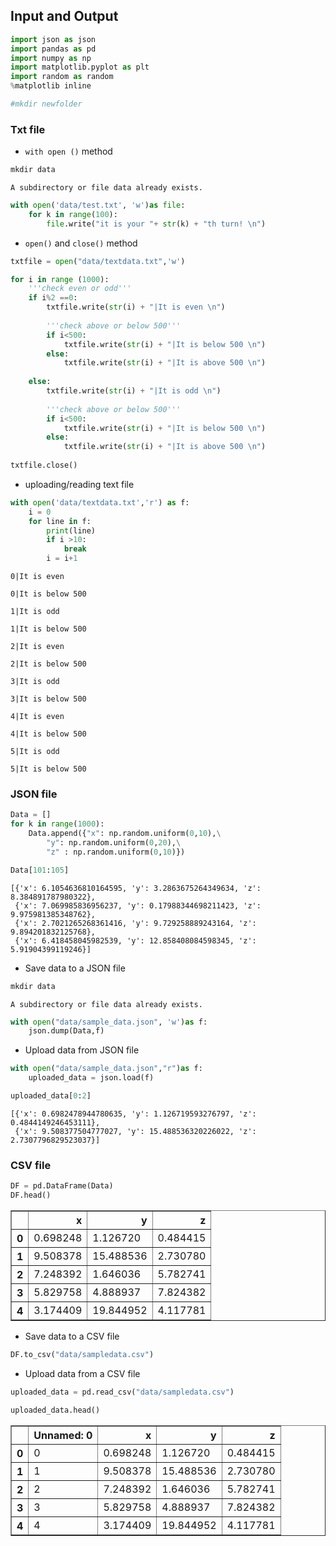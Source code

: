 ## Input and Output


```python
import json as json
import pandas as pd
import numpy as np
import matplotlib.pyplot as plt
import random as random
%matplotlib inline
```


```python
#mkdir newfolder
```

### Txt file

- ```with open ()``` method


```python
mkdir data
```

    A subdirectory or file data already exists.



```python
with open('data/test.txt', 'w')as file:
    for k in range(100):
        file.write("it is your "+ str(k) + "th turn! \n")
```

- ```open()``` and ```close()``` method


```python
txtfile = open("data/textdata.txt",'w')
```


```python
for i in range (1000):
    '''check even or odd'''
    if i%2 ==0:
        txtfile.write(str(i) + "|It is even \n")
        
        '''check above or below 500'''
        if i<500:
            txtfile.write(str(i) + "|It is below 500 \n")
        else:
            txtfile.write(str(i) + "|It is above 500 \n")
            
    else:
        txtfile.write(str(i) + "|It is odd \n")
        
        '''check above or below 500'''
        if i<500:
            txtfile.write(str(i) + "|It is below 500 \n")
        else:
            txtfile.write(str(i) + "|It is above 500 \n")
            
txtfile.close()
```

- uploading/reading text file


```python
with open('data/textdata.txt','r') as f:
    i = 0
    for line in f:
        print(line)
        if i >10:
            break
        i = i+1
```

    0|It is even 
    
    0|It is below 500 
    
    1|It is odd 
    
    1|It is below 500 
    
    2|It is even 
    
    2|It is below 500 
    
    3|It is odd 
    
    3|It is below 500 
    
    4|It is even 
    
    4|It is below 500 
    
    5|It is odd 
    
    5|It is below 500 
    


### JSON file


```python
Data = []
for k in range(1000):
    Data.append({"x": np.random.uniform(0,10),\
        "y": np.random.uniform(0,20),\
        "z" : np.random.uniform(0,10)})
```


```python
Data[101:105]
```




    [{'x': 6.1054636810164595, 'y': 3.2863675264349634, 'z': 8.384891787980322},
     {'x': 7.069985836956237, 'y': 0.17988344698211423, 'z': 9.975981385348762},
     {'x': 2.7021265268361416, 'y': 9.729258889243164, 'z': 9.894201832125768},
     {'x': 6.418458045982539, 'y': 12.858408084598345, 'z': 5.91904399119246}]



- Save data to a JSON file


```python
mkdir data
```

    A subdirectory or file data already exists.



```python
with open("data/sample_data.json", 'w')as f:
    json.dump(Data,f)
```

- Upload data from JSON file


```python
with open("data/sample_data.json","r")as f:
    uploaded_data = json.load(f)
```


```python
uploaded_data[0:2]
```




    [{'x': 0.6982478944780635, 'y': 1.126719593276797, 'z': 0.4844149246453111},
     {'x': 9.508377504777027, 'y': 15.488536320226022, 'z': 2.7307796829523037}]



### CSV file


```python
DF = pd.DataFrame(Data)
DF.head()
```




<div>
<style scoped>
    .dataframe tbody tr th:only-of-type {
        vertical-align: middle;
    }

    .dataframe tbody tr th {
        vertical-align: top;
    }

    .dataframe thead th {
        text-align: right;
    }
</style>
<table border="1" class="dataframe">
  <thead>
    <tr style="text-align: right;">
      <th></th>
      <th>x</th>
      <th>y</th>
      <th>z</th>
    </tr>
  </thead>
  <tbody>
    <tr>
      <th>0</th>
      <td>0.698248</td>
      <td>1.126720</td>
      <td>0.484415</td>
    </tr>
    <tr>
      <th>1</th>
      <td>9.508378</td>
      <td>15.488536</td>
      <td>2.730780</td>
    </tr>
    <tr>
      <th>2</th>
      <td>7.248392</td>
      <td>1.646036</td>
      <td>5.782741</td>
    </tr>
    <tr>
      <th>3</th>
      <td>5.829758</td>
      <td>4.888937</td>
      <td>7.824382</td>
    </tr>
    <tr>
      <th>4</th>
      <td>3.174409</td>
      <td>19.844952</td>
      <td>4.117781</td>
    </tr>
  </tbody>
</table>
</div>



- Save data to a CSV file


```python
DF.to_csv("data/sampledata.csv")
```

- Upload data from a CSV file


```python
uploaded_data = pd.read_csv("data/sampledata.csv")
```


```python
uploaded_data.head()
```




<div>
<style scoped>
    .dataframe tbody tr th:only-of-type {
        vertical-align: middle;
    }

    .dataframe tbody tr th {
        vertical-align: top;
    }

    .dataframe thead th {
        text-align: right;
    }
</style>
<table border="1" class="dataframe">
  <thead>
    <tr style="text-align: right;">
      <th></th>
      <th>Unnamed: 0</th>
      <th>x</th>
      <th>y</th>
      <th>z</th>
    </tr>
  </thead>
  <tbody>
    <tr>
      <th>0</th>
      <td>0</td>
      <td>0.698248</td>
      <td>1.126720</td>
      <td>0.484415</td>
    </tr>
    <tr>
      <th>1</th>
      <td>1</td>
      <td>9.508378</td>
      <td>15.488536</td>
      <td>2.730780</td>
    </tr>
    <tr>
      <th>2</th>
      <td>2</td>
      <td>7.248392</td>
      <td>1.646036</td>
      <td>5.782741</td>
    </tr>
    <tr>
      <th>3</th>
      <td>3</td>
      <td>5.829758</td>
      <td>4.888937</td>
      <td>7.824382</td>
    </tr>
    <tr>
      <th>4</th>
      <td>4</td>
      <td>3.174409</td>
      <td>19.844952</td>
      <td>4.117781</td>
    </tr>
  </tbody>
</table>
</div>




```python

```


```python

```
